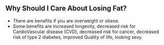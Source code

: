 ## Why Should I Care About Losing Fat?

- There are benefits if you are overweight or obese.
- Some benefits are increased longevity, decreased risk for CardioVascular disease (CVD), decreased risk for cancer, decreased risk of type 2 diabetes, improved Quality of life, looking sexy. 
